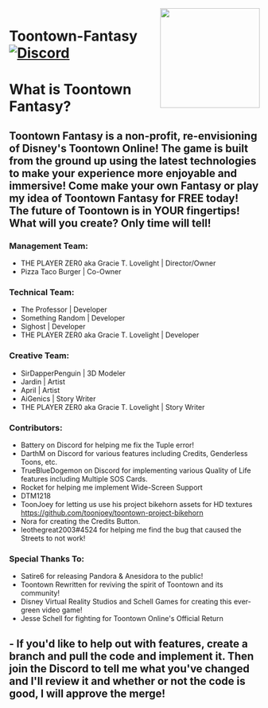 <img src="https://github.com/PLAYER-ZER0-STUDIOS-Toontown-Fantasy/Toontown_Fantasy/blob/main/assets/images/github-logo/fantasy-logo.png" align="right" width="200" />

# Toontown-Fantasy [![Discord][discordImg]][discordLink]

# What is Toontown Fantasy?
 
## Toontown Fantasy is a non-profit, re-envisioning of Disney's Toontown Online! The game is built from the ground up using the latest technologies to make your experience more enjoyable and immersive! Come make your own Fantasy or play my idea of Toontown Fantasy for FREE today! The future of Toontown is in YOUR fingertips! What will you create? Only time will tell!

### Management Team:
+ THE PLAYER ZER0 aka Gracie T. Lovelight | Director/Owner
+ Pizza Taco Burger | Co-Owner

### Technical Team:
+ The Professor | Developer
+ Something Random | Developer
+ Sighost | Developer
+ THE PLAYER ZER0 aka Gracie T. Lovelight | Developer

### Creative Team:
+ SirDapperPenguin | 3D Modeler
+ Jardin | Artist
+ April | Artist
+ AiGenics | Story Writer
+ THE PLAYER ZER0 aka Gracie T. Lovelight | Story Writer

### Contributors:
+ Battery on Discord for helping me fix the Tuple error!
+ DarthM on Discord for various features including Credits, Genderless Toons, etc.
+ TrueBlueDogemon on Discord for implementing various Quality of Life features including Multiple SOS Cards.
+ Rocket for helping me implement Wide-Screen Support
+ DTM1218
+ ToonJoey for letting us use his project bikehorn assets for HD textures https://github.com/toonjoey/toontown-project-bikehorn
+ Nora for creating the Credits Button.
+ leothegreat2003#4524 for helping me find the bug that caused the Streets to not work!

### Special Thanks To:
+ Satire6 for releasing Pandora & Anesidora to the public!
+ Toontown Rewritten for reviving the spirit of Toontown and its community!
+ Disney Virtual Reality Studios and Schell Games for creating this ever-green video game!
+ Jesse Schell for fighting for Toontown Online's Official Return

## - If you'd like to help out with features, create a branch and pull the code and implement it. Then join the Discord to tell me what you've changed and I'll review it and whether or not the code is good, I will approve the merge!

[discordImg]: https://img.shields.io/badge/Discord-PLAYER%20ZER0%20STUDIOS-7289DA?logo=discord&logoWidth=18&colorB=7289DA&style=for-the-badge

[discordLink]: https://discord.gg/9fgW8jAaf6